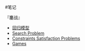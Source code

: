 #笔记

『鏖战』

* [回归模型](regression.md)
* [Search Problem](searchProblem.md)
* [Constraints Satisfaction Problems](csp.md)
* [Games](games.md)

